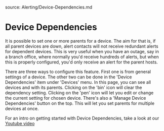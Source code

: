 source: Alerting/Device-Dependencies.md

# Device Dependencies

It is possible to set one or more parents for a device. The aim for that is, if all parent devices are down, alert contacts will not receive redundant alerts for dependent devices. This is very useful when you have an outage, say in a branch office, where normally you'd receive hundreds of alerts, but when this is properly configured, you'd only receive an alert for the parent hosts.

There are three ways to configure this feature. First one is from general settings of a device. The other two can be done in the 'Device Dependencies' item under 'Devices' menu. In this page, you can see all devices and with its parents. Clicking on the 'bin' icon will clear the dependency setting. Clicking on the 'pen' icon will let you edit or change the current setting for chosen device. There's also a 'Manage Device Dependencies' button on the top. This will let you set parents for multiple devices at once. 

For an intro on getting started with Device Dependencies, take a look at our [Youtube video](https://www.youtube.com/watch?v=KMAarVS9QQ8)
